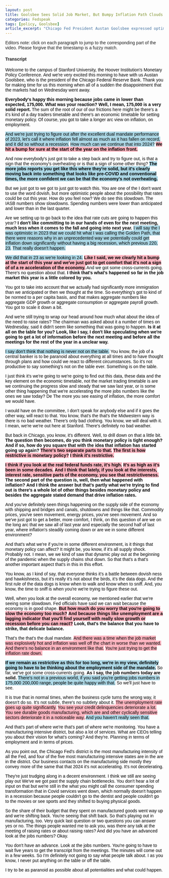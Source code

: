 ```yaml
---
layout: post
title: Goolsbee Sees Solid Job Market, But Bumpy Inflation Path Clouds Rate Cut Timing
categories: Fedspeak
tags: [policy, Goolsbee]
article_excerpt: "Chicago Fed President Austan Goolsbee expressed optimism about the job market, stating that the recent 175,000 jobs report is 'very solid' and 'clearly moving back into something that looks like pre-COVID and conventional times.' However, he remains cautious about rate cuts, saying 'I don't like committing to in our hands of even for the next meeting, much less when it comes to the fall and going into next year.' Goolsbee acknowledged that inflation 'hit a bump for sure at the start of the year' and emphasized the need to ensure it's not a sign of economic reacceleration. He believes current monetary policy is restrictive, noting 'if you look at the real federal funds rate, it's high. It's as high as it's been in some decades.' Goolsbee also warned that remaining overly restrictive for too long could negatively impact employment, stating 'If we remain as restrictive as this for too long, we're in my view, definitely going to have to be thinking about the employment side of the mandate.'"
---
```


Editors note: click on each paragraph to jump to the corresponding part of the video. Please forgive that the timestamp is a fuzzy match. 

<style>
    body {
        font-family: Arial, sans-serif;
    }
    .neutral {
        color: black; /* Ensuring text color is readable */
    }
    .dovish {
        background-color: lightblue; /* Changed from color to background-color */
        color: black; /* Ensuring text color is readable */
    }
    .most-dovish {
        background-color: blue; /* Changed from color to background-color */
        color: white; /* Changing text color to white for readability */
    }
    .hawkish {
        background-color: lightpink; /* Changed from color to background-color */
        color: black; /* Ensuring text color is readable */
    }
    .most-hawkish {
        background-color: red; /* Changed from color to background-color */
        color: white; /* Changing text color to white for readability */
    }
    .bold {
        font-weight: bold;
    }
  .underscored {
  text-decoration: underline;
}

  
</style>
<div id="youtube-player-container"></div>


<!-- Load the IFrame Player API code asynchronously -->
<script src="https://www.youtube.com/iframe_api"></script>

<script>
  var player;
  function onYouTubeIframeAPIReady() {
    player = new YT.Player('youtube-player-container', {
      height: '315',
      width: '560',
      videoId: 'w98BZoWvQ2U'
    });
  };

function seekToTime(timestamp) {
  var timeArr = timestamp.split(":");
  var hours = 0;
  var minutes = 0;
  var seconds = 0;

  // Check if the timestamp includes hours
  if (timeArr.length === 3) {
    hours = parseInt(timeArr[0], 10);
    minutes = parseInt(timeArr[1], 10);
    seconds = parseInt(timeArr[2], 10);
  } else if (timeArr.length === 2) {
    // If the timestamp is only minutes and seconds
    minutes = parseInt(timeArr[0], 10);
    seconds = parseInt(timeArr[1], 10);
  } else if (timeArr.length === 1) {
    // If the timestamp is only seconds
    seconds = parseInt(timeArr[0], 10);
  }

  // Calculate total seconds
  var totalSeconds = hours * 3600 + minutes * 60 + seconds;

  // Seek to the specified time if possible
  if (player && player.seekTo) {
    player.seekTo(totalSeconds, true);
  }
}


// Attach click event listeners to each sentence
document.addEventListener('DOMContentLoaded', function() {
  document.querySelectorAll("span[data-timestamp]").forEach(function(span) {
    span.addEventListener("click", function() {
      // Remove highlighting/underscore from all spans
      document.querySelectorAll("span[data-timestamp]").forEach(function(otherSpan) {
        otherSpan.classList.remove("underscored"); // or "underscored" for underscore
      });
      
      // Add highlighting/underscore to the clicked span
      this.classList.add("underscored"); // or "underscored" for underscore
      
      // Seek the video to the timestamp
      var timestamp = this.getAttribute("data-timestamp");
      seekToTime(timestamp);
    });
  });
});

</script>

#### Transcript

<p><span id="sentence-1" data-timestamp="00:00" class="neutral">Welcome to the campus of Stanford University, the Hoover Institution's Monetary Policy Conference.</span> <span id="sentence-2" data-timestamp="00:07" class="neutral">And we're very excited this morning to have with us Austan Goolsbee, who is the president of the Chicago Federal Reserve Bank.</span> <span id="sentence-3" data-timestamp="00:15" class="neutral">Thank you for making time for us this morning when all of a sudden the disappointment that the markets had on Wednesday went away.</span></p>

<p><span id="sentence-4" data-timestamp="00:23" class="neutral bold">Everybody's happy this morning because jobs came in lower than expected, 175,000.</span> <span id="sentence-5" data-timestamp="00:28" class="neutral bold">What was your reaction?</span> <span id="sentence-6" data-timestamp="00:30" class="neutral bold">Well, I mean, 175,000 is a very solid report.</span> <span id="sentence-7" data-timestamp="00:35" class="neutral">The sum of the root of our of our frictions here might be there's a it's kind of a day traders timetable and there's an economic timetable for setting monetary policy.</span> <span id="sentence-8" data-timestamp="00:44" class="neutral">Of course, you got to take a longer arc view on inflation, on employment.</span></p>

<p><span id="sentence-9" data-timestamp="00:49" class="dovish">And we're just trying to figure out after the excellent dual mandate performance of 2023, let's call it where inflation fell almost as much as it has fallen on record, and it did so without a recession.</span> <span id="sentence-10" data-timestamp="01:04" class="dovish">How much can we continue that into 2024?</span> <span id="sentence-11" data-timestamp="01:07" class="hawkish bold">We hit a bump for sure at the start of the year on the inflation front.</span></p>

<p><span id="sentence-12" data-timestamp="01:17" class="neutral">And now everybody's just got to take a step back and try to figure out, is that a sign that the economy's overheating or is that a sign of some other thing?</span> <span id="sentence-13" data-timestamp="01:26" class="dovish bold">The more jobs reports you get like this where they're solid, but it's clearly moving back into something that looks like pre-COVID and conventional times, the more confident we can be that the economy's not overheating.</span></p>

<p><span id="sentence-14" data-timestamp="01:43" class="neutral">But we just got to we got to just got to watch this.</span> <span id="sentence-15" data-timestamp="01:46" class="neutral">You are one of the I don't want to use the word dovish, but more optimistic people about the possibility that rates could be cut this year.</span> <span id="sentence-16" data-timestamp="01:54" class="neutral">How do you feel now?</span> <span id="sentence-17" data-timestamp="01:56" class="neutral">We do see this slowdown.</span> <span id="sentence-18" data-timestamp="01:59" class="neutral">The IASB numbers show slowdowns.</span> <span id="sentence-19" data-timestamp="02:01" class="neutral">Spending numbers were lower than anticipated and lower than in the last quarter.</span></p>

<p><span id="sentence-20" data-timestamp="02:06" class="neutral">Are we setting up to go back to the idea that rate cuts are going to happen this year?</span> <span id="sentence-21" data-timestamp="02:11" class="neutral bold">I don't like committing to in our hands of even for the next meeting, much less when it comes to the fall and going into next year.</span> <span id="sentence-22" data-timestamp="02:20" class="dovish">I will say the I was optimistic in 2023 that we could hit what I was calling the Golden Path, that there were reasons why in an unprecedented way we potentially could get inflation down significantly without having a big recession, which previous 220, 23.</span> <span id="sentence-23" data-timestamp="02:39" class="dovish">That really doesn't happen.</span></p>

<p><span id="sentence-24" data-timestamp="02:44" class="dovish">We did that in 23 as we're looking in 24.</span> <span id="sentence-25" data-timestamp="02:49" class="hawkish bold">Like I said, we we clearly hit a bump at the start of this year and we've just got to get comfort that it's not a sign of of a re acceleration of the economy.</span> <span id="sentence-26" data-timestamp="03:00" class="neutral">And we got some cross-currents going.</span> <span id="sentence-27" data-timestamp="03:03" class="neutral">There's no question about that.</span> <span id="sentence-28" data-timestamp="03:05" class="neutral bold">I think that's what's happened so far in the job market this year is a little colored by you.</span></p>

<p><span id="sentence-29" data-timestamp="03:17" class="neutral">You got to take into account that we actually had significantly more immigration than we anticipated or then we thought at the time.</span> <span id="sentence-30" data-timestamp="03:28" class="neutral">So everything's got to kind of be normed to a per capita basis, and that makes aggregate numbers like aggregate GDP growth or aggregate consumption or aggregate payroll growth.</span> <span id="sentence-31" data-timestamp="03:39" class="neutral">You got to scale it down a bit.</span></p>

<p><span id="sentence-32" data-timestamp="03:43" class="neutral">And we're still trying to wrap our head around how much what about the idea of the need to raise rates?</span> <span id="sentence-33" data-timestamp="03:49" class="neutral">The chairman was asked about it a number of times on Wednesday, said it didn't seem like something that was going to happen.</span> <span id="sentence-34" data-timestamp="03:55" class="neutral bold">Is it at all on the table for you?</span> <span id="sentence-35" data-timestamp="03:57" class="neutral bold">Look, like I say, I don't like speculating when we're going to get a lot of information before the next meeting and before all the meetings for the rest of the year in a unclear way.</span></p>

<p><span id="sentence-36" data-timestamp="04:15" class="dovish">I say don't think that nothing is never not on the table.</span> <span id="sentence-37" data-timestamp="04:19" class="neutral">You know, the job of a central banker is to be paranoid about everything at all times and to have thought through plans and how could we react to different circumstances.</span> <span id="sentence-38" data-timestamp="04:30" class="neutral">So it's not productive to say something's not on the table ever.</span> <span id="sentence-39" data-timestamp="04:35" class="neutral">Something is on the table.</span></p>

<p><span id="sentence-40" data-timestamp="04:37" class="neutral">I just think it's we're going to we're going to find out this data, these data and the key element on the economic timetable, not the market trading timetable is are we continuing the progress slow and steady that we saw last year, or is some other thing happening that we're accelerating the more jobs numbers like the ones we saw today?</span> <span id="sentence-41" data-timestamp="05:00" class="neutral">De The more you see easing of inflation, the more comfort we would have.</span></p>

<p><span id="sentence-42" data-timestamp="05:08" class="neutral">I would have on the committee, I don't speak for anybody else and if it goes the other way, will react to that.</span> <span id="sentence-43" data-timestamp="05:15" class="neutral">You know, that's the that's the Midwestern way is there is no bad weather.</span> <span id="sentence-44" data-timestamp="05:19" class="neutral">There's only bad clothing.</span> <span id="sentence-45" data-timestamp="05:21" class="neutral">You know, we will deal with it.</span> <span id="sentence-46" data-timestamp="05:23" class="neutral">I mean, we're we're out here at Stanford.</span> <span id="sentence-47" data-timestamp="05:25" class="neutral">There's definitely no bad weather.</span></p>

<p><span id="sentence-48" data-timestamp="05:27" class="neutral">But back in Chicago, you know, it's different.</span> <span id="sentence-49" data-timestamp="05:31" class="neutral">Well, to drill down on that a little bit.</span> <span id="sentence-50" data-timestamp="05:34" class="neutral bold">The question then becomes, do you think monetary policy is tight enough?</span> <span id="sentence-51" data-timestamp="05:38" class="neutral bold">And if so, how do you square that with the idea that inflation has started going up again?</span> <span id="sentence-52" data-timestamp="05:44" class="hawkish bold">There's two separate parts to that.</span> <span id="sentence-53" data-timestamp="05:46" class="hawkish bold">The first is how restrictive is monetary policy?</span> <span id="sentence-54" data-timestamp="05:49" class="hawkish bold">I think it's restrictive.</span></p>

<p><span id="sentence-55" data-timestamp="05:51" class="hawkish bold">I think if you look at the real federal funds rate, it's high.</span> <span id="sentence-56" data-timestamp="05:55" class="hawkish bold">It's as high as it's been in some decades.</span> <span id="sentence-57" data-timestamp="05:58" class="hawkish bold">And I think that lately, if you look at the interests, interest rate, sensitive parts of the economy, you see that restrictiveness.</span> <span id="sentence-58" data-timestamp="06:08" class="neutral bold">The second part of the question is, well, then what happened with inflation?</span> <span id="sentence-59" data-timestamp="06:13" class="neutral bold">And I think the answer but that's partly what we're trying to find out is there's a whole lot of other things besides monetary policy and besides the aggregate stated demand that drive inflation rates.</span></p>

<p><span id="sentence-60" data-timestamp="06:25" class="neutral">And you've definitely seen things happening on the supply side of the economy with shipping and bridges and canals, shutdowns and things like that.</span> <span id="sentence-61" data-timestamp="06:35" class="neutral">Commodity prices, you've seen movement, energy prices, you've seen movement.</span> <span id="sentence-62" data-timestamp="06:40" class="neutral">And so we've just got to get a better, more comfort, I think, on this question of are we on the long arc that we saw all of last year and especially the second half of last year, where inflation's steadily coming down or are we in some different environment?</span></p>

<p><span id="sentence-63" data-timestamp="07:00" class="neutral">And that's what we're if you're in some different environment, is it things that monetary policy can affect?</span> <span id="sentence-64" data-timestamp="07:07" class="neutral">It might be, you know, if it's all supply shock.</span> <span id="sentence-65" data-timestamp="07:10" class="neutral">Probably not.</span> <span id="sentence-66" data-timestamp="07:11" class="neutral">I mean, we we kind of saw that dynamic play out at the beginning of the pandemic when the supply chains shut down.</span> <span id="sentence-67" data-timestamp="07:18" class="neutral">So that that's a that's another important aspect that's in this in this effort.</span></p>

<p><span id="sentence-68" data-timestamp="07:29" class="neutral">You know, as I kind of say, that everyone thinks it's a battle between dovish ness and hawkishness, but it's really it's not about the birds, it's the data dogs.</span> <span id="sentence-69" data-timestamp="07:39" class="neutral">And the first rule of the data dogs is know when to walk and know when to sniff.</span> <span id="sentence-70" data-timestamp="07:45" class="neutral">And, you know, the time to sniff is when you're we're trying to figure these out.</span></p>

<p><span id="sentence-71" data-timestamp="07:50" class="neutral">Well, when you look at the overall economy, we mentioned earlier that we're seeing some slowdown.</span> <span id="sentence-72" data-timestamp="07:56" class="neutral">Fed officials have said we can wait because the economy is in good shape.</span> <span id="sentence-73" data-timestamp="08:01" class="hawkish bold">But how much do you worry that you're going to slow the economy too much?</span> <span id="sentence-74" data-timestamp="08:05" class="hawkish bold">And because things like unemployment are a lagging indicator that you'll find yourself with really slow growth or recession before you can react?</span> <span id="sentence-75" data-timestamp="08:15" class="neutral bold">Look, that's the balance that you have to strike, that delicate balance.</span></p>

<p><span id="sentence-76" data-timestamp="08:20" class="neutral">That's the that's the dual mandate.</span> <span id="sentence-77" data-timestamp="08:23" class="hawkish">And there was a time when the job market was explosively hot and inflation was well off the chart in worse than we wanted.</span> <span id="sentence-78" data-timestamp="08:34" class="hawkish">And there's no balance in an environment like that.</span> <span id="sentence-79" data-timestamp="08:38" class="hawkish">You're just trying to get the inflation rate down.</span></p>

<p><span id="sentence-80" data-timestamp="08:47" class="dovish bold">If we remain as restrictive as this for too long, we're in my view, definitely going to have to be thinking about the employment side of the mandate.</span> <span id="sentence-81" data-timestamp="08:56" class="neutral">So far, we've got some cross-currents going.</span> <span id="sentence-82" data-timestamp="08:59" class="neutral bold">As I say, the job numbers today are solid.</span> <span id="sentence-83" data-timestamp="09:03" class="dovish">There's not in a previous world, if you said you're getting jobs numbers in 175,000 200,000 range, people be quite happy with that.</span> <span id="sentence-84" data-timestamp="09:10" class="neutral">So we'll just have to see.</span></p>

<p><span id="sentence-85" data-timestamp="09:13" class="neutral">It is true that in normal times, when the business cycle turns the wrong way, it doesn't do so.</span> <span id="sentence-86" data-timestamp="09:21" class="neutral">It's not subtle, there's no subtlety about it.</span> <span id="sentence-87" data-timestamp="09:24" class="hawkish">The unemployment rate goes up quite significantly.</span> <span id="sentence-88" data-timestamp="09:27" class="hawkish">You see your credit delinquencies deteriorate a lot.</span> <span id="sentence-89" data-timestamp="09:31" class="hawkish">You see durable goods manufacturing, which are and other cyclically sensitive sectors deteriorate it in a noticeable way.</span> <span id="sentence-90" data-timestamp="09:40" class="dovish">And you haven't really seen that.</span></p>

<p><span id="sentence-91" data-timestamp="09:45" class="neutral">And that's part of where we're that's part of where we're monitoring.</span> <span id="sentence-92" data-timestamp="09:49" class="neutral">You have a manufacturing intensive district, but also a lot of services.</span> <span id="sentence-93" data-timestamp="09:54" class="neutral">What are CEOs telling you about their vision for what's coming?</span> <span id="sentence-94" data-timestamp="10:00" class="neutral">And they're.</span> <span id="sentence-95" data-timestamp="10:01" class="neutral">Planning in terms of employment and in terms of prices.</span></p>

<p><span id="sentence-96" data-timestamp="10:05" class="neutral">As you point out, the Chicago Fed's district is the most manufacturing intensity of all the Fed, and four of the five most manufacturing intensive states are in the are in the district.</span> <span id="sentence-97" data-timestamp="10:18" class="neutral">Our business contacts on the manufacturing side mostly they convey more of the same that that 2024 it's not accelerating.</span> <span id="sentence-98" data-timestamp="10:27" class="neutral">It's not decelerating.</span></p>

<p><span id="sentence-99" data-timestamp="10:33" class="neutral">They're just trudging along in a decent environment.</span> <span id="sentence-100" data-timestamp="10:37" class="neutral">I think we still are seeing play out We've we got past the supply chain bottlenecks.</span> <span id="sentence-101" data-timestamp="10:44" class="neutral">You don't hear a lot of input on that but we're still in the what you might call the consumer spending transformation that in Covid services went down, which normally doesn't happen in a recession because people couldn't go to the dentist and people couldn't go to the movies or see sports and they shifted to buying physical goods.</span></p>

<p><span id="sentence-102" data-timestamp="11:06" class="neutral">So the share of their budget that they spent on manufactured goods went way up and we're shifting back.</span> <span id="sentence-103" data-timestamp="11:13" class="neutral">You're seeing that shift back.</span> <span id="sentence-104" data-timestamp="11:15" class="neutral">So that's playing out in manufacturing, too.</span> <span id="sentence-105" data-timestamp="11:19" class="neutral">Very quick last question or two questions you can answer yes or no.</span> <span id="sentence-106" data-timestamp="11:23" class="neutral">The things people wanted me to ask you, was there any talk at the meeting of raising rates or about raising rates?</span> <span id="sentence-107" data-timestamp="11:30" class="neutral">And did you have an advanced look at the jobs numbers?</span> <span id="sentence-108" data-timestamp="11:33" class="neutral">Okay.</span></p>

<p><span id="sentence-109" data-timestamp="11:35" class="neutral">You don't have an advance.</span> <span id="sentence-110" data-timestamp="11:36" class="neutral">Look at the jobs numbers.</span> <span id="sentence-111" data-timestamp="11:38" class="neutral">You're going to have to wait five years to get the transcript from the meetings.</span> <span id="sentence-112" data-timestamp="11:42" class="neutral">The minutes will come out in a few weeks.</span> <span id="sentence-113" data-timestamp="11:44" class="neutral">So I'm definitely not going to say what people talk about.</span> <span id="sentence-114" data-timestamp="11:49" class="neutral">I as you know, I never put anything on the table or off the table.</span></p>

<p><span id="sentence-115" data-timestamp="11:55" class="neutral">I try to be as paranoid as possible about all potentialities and what could happen.</span></p>

